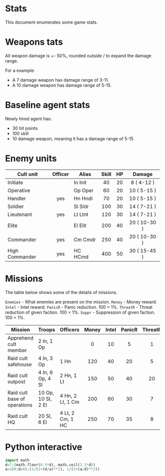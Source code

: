 # Stats

This document enumerates some game stats.

# Weapons tats

All weapon damage is +- 50%, rounded outside / to expand the damage range.

For a example:

- A 7 damage weapon has damage range of 3-11.
- A 10 damage weapon has damage range of 5-15.

# Baseline agent stats

Newly hired agent has:

- 30 hit points
- 100 skill
- 10 damage weapon, meaning it has a damage range of 5-15

# Enemy units

| Cult unit      | Officer | Alias   | Skill | HP | Damage        |
|----------------|:-------:|---------|:-----:|:--:|:-------------:|
| Initiate       |         | In Init |    40 | 20 |   8 (  4-12 ) |
| Operative      |         | Op Oper |    60 | 20 |  10 (  5-15 ) |
| Handler        |     yes | Hn Hndl |    70 | 20 |  10 (  5-15 ) |
| Soldier        |         | Sl Sldr |   100 | 30 |  14 (  7-21 ) |
| Lieutenant     |     yes | Lt Ltnt |   120 | 30 |  14 (  7-21 ) |
| Elite          |         | El Elit |   200 | 40 |  20 ( 10-30 ) |
| Commander      |     yes | Cm Cmdr |   250 | 40 |  20 ( 10-30 ) |
| High Commander |     yes | HC HCmd |   400 | 50 |  30 ( 15-45 ) |

# Missions

The table below shows some of the details of missions.

`Enemies` - What enemies are present on the mission.
`Money` - Money reward.
`Intel` - Intel reward.
`PanicR` - Panic reduction. 100 = 1%.
`ThreatR` - Threat reduction of given faction. 100 = 1%.
`Suppr` - Suppression of given faction. 100 = 1%.

| Mission                      | Troops                   | Officers               | Money | Intel | PanicR | ThreatR | Suppr |
|------------------------------|--------------------------|------------------------|:-----:|:-----:|:------:|:-------:|:-----:|
| Apprehend cult member        | 2 In,  1 Op              |                        |     0 |    10 |      5 |       1 |    10 |
| Raid cult safehouse          | 4 In,  3 Op              | 1 Hn                   |   120 |    40 |     20 |       5 |    40 |
| Raid cult outpost            | 4 In,  6 Op,  4 Sl       | 2 Hn, 1 Lt             |   150 |    50 |     40 |      20 |    50 |
| Raid cult base of operations |       10 Op, 10 Sl, 2 El | 4 Hn, 2 Lt, 1 Cm       |   200 |    60 |     30 |       7 |    60 |
| Raid cult HQ                 |              20 Sl, 6 El |       4 Lt, 2 Cm, 1 HC |   250 |    70 |     35 |       8 |    70 |

# Python interactive

``` python
import math
d=7;(math.floor(0.5*d), math.ceil(1.5*d))
a=100;d=60;(1/(1+(d/a)**2), 1/(1+(a/d)**2))
```
